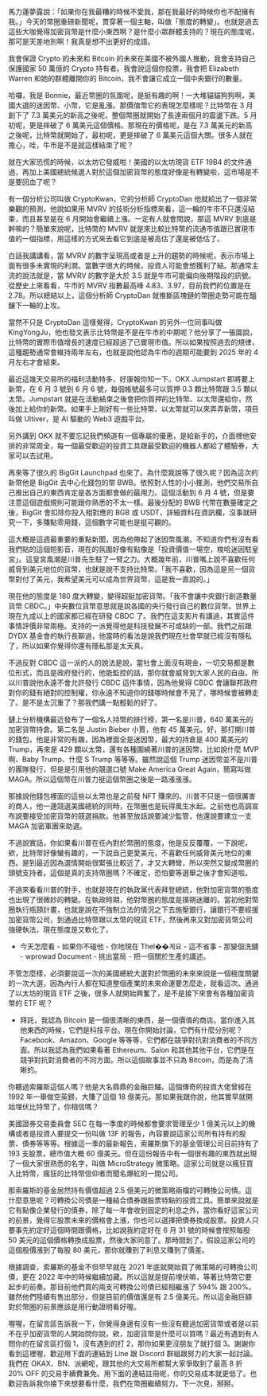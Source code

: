 馬力蓮夢露說：「如果你在我最糟的時候不愛我，那在我最好的時候你也不配擁有我。」今天的幣圈重磅新聞呢，貫穿著一個主軸，叫做「態度的轉變」。也就是過去這些大咖覺得加密貨幣是什麼小東西啊？是什麼小眾群體支持的？現在的態度呢，那可是天差地別啊！我真是想不出更好的成語。

我會保證 Crypto 的未來和 Bitcoin 的未來在美國不被外國人推動，我會支持自己保護國家 50 萬億的 Crypto 持有者。我會說這個你投票，我會把 Elizabeth Warren 和她的群體離開你的 Bitcoin，我不會讓它成立一個中央銀行的數量。

哈囉，我是 Bonnie，最近幣圈的氛圍呢，是挺有趣的啊！一大堆貓貓狗狗啊，美國大選的迷因幣、小幣，它是亂漲。那價值幣它的表現怎麼樣呢？比特幣在 3 月創下了 7.3 萬美元的新高之後呢，整個幣圈就開始了長達兩個月的震盪下跌。5 月初呢，更是摔破了 6 萬美元這個價格。那現在的價格呢，是在 7.3 萬美元的新高之後呢，比特幣就開始了，最初呢，更是摔破了 6 萬美元這個大關。很多人就在擔心，哇，牛市是不是就這樣結束了呢？

就在大家恐慌的時候，以太坊它發威啦！美國的以太坊現貨 ETF 19B4 的文件通過，再加上美國總統候選人對於這個加密貨幣的態度好像是有轉變啦，這市場是不是要回血了呢？

有一個分析公司叫做 CryptoKwan，它的分析師 CryptoDan 他就給出了一個非常樂觀的預測，他說如果用 MVRV 的技術分析指標來看，這一輪的牛市不只還沒結束，而且甚至是在 6 月開始會繼續上漲。一定有人就會問說，那這 MVRV 到底是幹嘛的？簡單來說呢，比特幣的 MVRV 就是來比較比特幣的流通市值跟已實現市值的一個指標，用這樣的方式來去看它到底是被高估了還是被低估了。

白話我講講看，當 MVRV 的數字呈現高或者是上升的趨勢的時候呢，表示市場上面有很多未實現的利潤。當數字很大的時候，投資人可能會想獲利了結。那通常主流的說法就是，當 MVRV 的數字是大於 3.5 就是牛市可能偏向後期階段的訊號。從歷史上來看看，牛市的 MVRV 指數最高峰 4.83、3.97，目前我們的位置是在 2.78。所以總結以上，這個分析師 CryptoDan 就推斷區塊鏈的幣圈走勢可能在醞釀下一輪的上攻。

當然不只是 CryptoDan 這樣覺得，CryptoKwan 的另外一位同事叫做 KingYongJu，他也發文表示比特幣是不是在牛市的中期呢？他分享了一張圖說，比特幣的實際市值增長的速度已經超過了已實現市值。所以如果按照過去的規律，這種趨勢通常會維持兩年左右，也就是說他認為牛市的週期可能要到 2025 年的 4 月左右才會結束。

最近這幾天交易所的福利活動特多，好康報你知一下。OKX Jumpstart 即將要上新幣，在 6 月 3 號到 6 月 6 號，每個帳號最多可以質押 0.3 顆比特幣跟 3.5 顆以太幣。Jumpstart 就是在活動結束之後會把你質押的比特幣、以太幣還給你，然後加上給你的新幣。如果手上剛好有一些比特幣、以太幣就可以來弄弄新幣，項目叫做 Ultiver，是 AI 驅動的 Web3 遊戲平台。

另外講到 OKX 就不要忘記我們頻道有一個專屬的優惠，是給新手的，介面裡他安排的非常周全，每一個最受歡迎的投資工具跟最受歡迎的機器人都給了體驗券，大家可以去試用。

再來等了很久的 BigGit Launchpad 也來了。為什麼我說等了很久呢？因為這次的新幣他是 BigGit 去中心化錢包的幣 BWB。依照對人性的小小推測，他們交易所自己推出自己的東西肯定是各方面都會做的最用力。這個活動到 6 月 4 號，但是要注意這個遊戲規則可能跟你熟悉的不太一樣。最後分配的 BWB 代幣在數量確定之後，BigGit 會扣除你投入相對應的 BGB 或 USDT，詳細資料在資訊欄，沒事就研究一下，多賺點零用錢，這個數字可能也是挺可觀的。

這大概是這週最重要的重點新聞，因為他帶起了迷因幣風潮。不知道你們有沒有看我們貼的這個短影音，現在的氛圍好像有點像是「投資價值一場空，梭哈迷因駐皇宮」。這皇宮風潮是川普先生駐了一臂之力。大概幾年前，川普嘴上說不喜歡任何威脅到美元地位的貨幣，也就是說不支持比特幣。「我不喜歡，因為這是另一個貨幣對付了美元，我希望美元可以成為世界貨幣，這是我一直說的。」

現在他的態度是 180 度大轉變，變得超挺加密貨幣。「我不會讓中央銀行創造數量貨幣 CBDC。」中央數位貨幣意思就是說各國的央行發行自己的數位貨幣。世界上現在九成以上的國家都已經在研發 CBDC 了。我們在這支影片有講過，其實這件事情評價非常兩極。支持的一派覺得他是科技發展不可或缺的一部。我們之前跟 DYDX 基金會的執行長聊過，他當時的看法是說我們現在社會早就已經沒有隱私了，所以如果你覺得你還有隱私那是太天真。

不過反對 CBDC 這一派的人的說法是說，當社會上面沒有現金，一切交易都是數位形式，而且是政府發行的，他能監控的話，那你就會威脅到大家人民的自由。所以川普說他永遠不會允許發行 CBDC 這件事情，因為他覺得 CBDC 會讓聯邦政府對你的錢有絕對的控制權，你永遠不知道你的錢哪時候會不見了，哪時候會被轉走了。是不是太沉重了？那我們講一點輕鬆的好了。

鏈上分析機構最近發布了一個名人持幣的排行榜，第一名是川普，640 萬美元的加密貨幣持倉。第二名是 Justin Bieber 小賈，他有 45 萬美元。好，那打開川普的錢包，他是非常的有趣，因為裡面全是迷因幣，最大的持倉是 400 萬美元的 Trump，再來是 429 顆以太幣，還有各種圍繞著川普的迷因幣，比如說什麼 MVP 啊、Baby Trump、什麼 S Trump 等等等。雖然說這個 Trump 迷因幣並不是川普的團隊發行，但是是引用他的競選口號 Make America Great Again，簡寫叫做 MAGA。所以這個幣在川普力挺這個幣圈之後是一路漲漲漲。

那據說他錢包裡面的這些以太幣也是之前發 NFT 賺來的。川普不只是一個很厲害的商人，他一邊競選美國總統的同時，在幣圈也是玩得風生水起。之前他也高調宣布說要接受加密貨幣的競選捐款。他甚至放話說要減少監管，他還說要建立一支 MAGA 加密軍團來助選。

不過說實話，你如果看川普在任內對於幣圈的態度，他是反反覆覆，一下說呢，欸，比特幣好像蠻有趣的，一下說自己更愛美元，不喜歡任何威脅美元地位的東西。是到最近因為選情開始很緊張比較近了，才又大轉彎，所以突然又變成幣圈的頭號支持者。這個是真的支持幣圈嗎？不確定，恐怕要等選舉之後才會知道啦。

不過來看看川普的對手，也就是現在的執政黨代表拜登總統，他對加密貨幣的態度也出現了很微妙的轉變。在執政時期，他對幣圈的態度是撲朔迷離的。當初他對幣圈執行瓶頸計畫，也就是說在不強制立法的情況之下去施壓銀行，讓銀行不要經援加密貨幣公司，到通過比特幣跟以太幣的現貨 ETF，然後再來又對加密貨幣公司強硬執法，現在態度是又軟化了。

- 今天怎麼看 - 如果你不碰他 - 你地現在 Thel��게요 - 這不省事 - 那變個洗舖 - wprowad Document - 挑出當局 - 把一個關於生產的講述。

不管怎麼樣，必須要說這一次的美國總統大選對於幣圈的未來來說是一個極度關鍵的一次大選，因為內行人都在知道整個產業的未來命運要怎麼走，就看這次。通過了以太坊的現貨 ETF 之後，很多人就開始興奮了，是不是接下來會有各種加密貨幣的 ETF 呢？

- 拜託，我認為 Bitcoin 是一個很清晰的東西，是一個價值的商店。當你進入其他東西的時候，它們是科技平台。現在你開始討論，它們有什麼分別呢？Facebook、Amazon、Google 等等等，它們都在競爭對抗對消費者的不同方面。所以我認為我們如果看著 Ethereum、Salon 和其他其他平台，它們是在競爭對抗對消費者的不同方面。所以這個故事並不只為 Bitcoin，而是為了清晰的。

你聽過索羅斯這個人嗎？他是大名鼎鼎的金融巨鱷。這個傳奇的投資大佬曾經在 1992 年一舉做空英鎊，大賺了這個 18 億美元。那如果我跟你說，他其實早就開始埋伏比特幣了，你相信嗎？

美國證券交易委員會 SEC 在每一季度的時候都會要求管理至少 1 億美元以上的機構或者是投資人要提交一份叫做 13F 的報告，內容要說這家公司所有持有的股票、債券等等等。根據這一季的最新報告，索羅斯旗下的基金管理公司目前持有了 193 支股票，總市值大概 60 億美元。但在這份報告中有一個很有趣的東西就出現了一個大家很熟悉的名字，叫做 MicroStrategy 微策略。這家公司就是以瘋狂買入比特幣，瘋狂的比特幣信仰者而聞名爆紅的一間公司。

那索羅斯的基金居然持有價值超過 2.5 億美元的微策略兩檔的可轉換公司債。這什麼意思呢？可轉換公司債是一種結合債券跟股票特點的投資工具。簡單來說就是它有點像企業發行的債券，除了每一年會收到固定的利息之外，當你看好這家公司的前景，覺得它股票未來的價格會上漲，你也可以選擇把債券換成股票。投資人只要事先約定好這個時間跟價格，比如說我約定好在 6 月 31 號的時候會按照每股 50 美元的這個價格轉換成股票，然後大家同意了。那時間到了，假設這家公司的這個股價漲到了每股 80 美元，那你就賺到了利息又賺到了價差。

根據調查，索羅斯的基金不但早早就在 2021 年底就開始買了微策略的可轉換公司債，更在 2022 年中的時候繼續加藏。所以這就是提前埋伏嘛，等著比特幣它要起步的前奏。那目前他們買的兩支可轉換公司債已經相繼漲了 594% 跟 200%。雖然他們陸續有售出部分，但是目前的價值還是有 2.5 億美元。所以這金融巨額對於幣圈的前景應該是用行動證明看好喔。

喔喔，在留言區告訴我一下，你覺得身邊有沒有一些沒有聽過加密貨幣或者是以前不在乎加密貨幣的人開始問你說，欸，加密貨幣是什麼可以買嗎？最近有遇到有人問你的在留言區打個 1，沒有遇到的打 2，那你如果更沒朋友了就打個 3。謝謝你看到這裡喔，歡迎用下面的連結到 Line 跟 Discord 群組跟努力的大家一起討論。我們在 OKAX、BN、派網呢，跟其他的大交易所都幫大家爭取到了最高 8 折 20% OFF 的交易手續費兼免。用下面的連結註冊呢，你的交易成本就更低了。也歡迎告訴我你接下來想要看什麼，我們在幣圈繼續努力，下一次見，掰掰。
